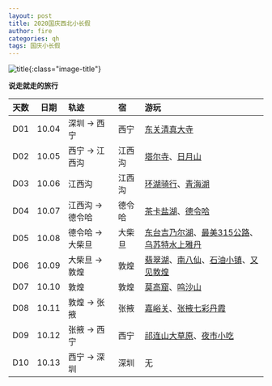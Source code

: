```yaml
---
layout: post
title: 2020国庆西北小长假
author: fire
categories: qh 
tags: 国庆小长假
---
```


![title](//image.sideproject.cn/travel/202010/bicycle-title.jpg){:class="image-title"}

**说走就走的旅行**

| 天数 | 日期 | 轨迹 | 宿 | 游玩 |
|:--- | :---: | :--- | :--- | :--- |
| D01 | 10.04 | 深圳 -> 西宁 | 西宁 | [东关清真大寺](dong-guan-qing-zhen-si.html) |
| D02 | 10.05 | 西宁 -> 江西沟 | 江西沟 | [塔尔寺](ta-er-temple.html)、[日月山](ri-yue-shan.html) |
| D03 | 10.06 | 江西沟 | 江西沟 | [环湖骑行](bicycle.html)、[青海湖](qing-hai-lake.html) |
| D04 | 10.07 | 江西沟 -> 德令哈 | 德令哈 | [茶卡盐湖](cha-ka-salt-lake.html)、[德令哈](de-ling-ha.html) |
| D05 | 10.08 | 德令哈 -> 大柴旦 | 大柴旦 | [东台吉乃尔湖](dong-tai-ji-nai-hu.html)、[最美315公路](road-315.html)、[乌苏特水上雅丹](shui-shang-ya-dan.html) |
| D06 | 10.09 | 大柴旦 -> 敦煌 | 敦煌 | [翡翠湖](fei-cui-hu.html)、[南八仙](nan-ba-xian.html)、[石油小镇](shi-you-xiao-zhen.html)、[又见敦煌](you-jian-dun-huang.html) |
| D07 | 10.10 | 敦煌 | 敦煌 | [莫高窟](mo-gao-ku.html)、[鸣沙山](ming-sha-shan.html) |
| D08 | 10.11 | 敦煌 -> 张掖 | 张掖 | [嘉峪关](jia-yu-guan.html)、[张掖七彩丹霞](qi-cai-dan-xia.html) |
| D09 | 10.12 | 张掖 -> 西宁 | 西宁 | [祁连山大草原](qi-lian-shan.html)、[夜市小吃](xiao-chi.html) |
| D10 | 10.13 | 西宁 -> 深圳 | 深圳 | 无 |
